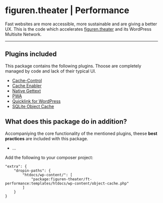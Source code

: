 # figuren.theater | Performance

Fast websites are more accessible, more sustainable and are giving a better UX. This is the code which accelerates [figuren.theater](https://figuren.theater) and its WordPress Multisite Network.

---

## Plugins included

This package contains the following plugins. 
Thoose are completely managed by code and lack of their typical UI.

* [Cache-Control](https://wordpress.org/plugins/cache-control/#developers)
* [Cache Enabler](https://wordpress.org/plugins/cache-enabler/#developers)
* [Native Gettext](https://wordpress.org/plugins/native-gettext/#developers)
* [PWA](https://wordpress.org/plugins/pwa/#developers)
* [Quicklink for WordPress](https://wordpress.org/plugins/quicklink/#developers)
* [SQLite Object Cache](https://wordpress.org/plugins/sqlite-object-cache/#developers)


## What does this package do in addition?

Accompaniying the core functionality of the mentioned plugins, theese **best practices** are included with this package.

- ...

Add the following to your composer project:

```
"extra": {
    "dropin-paths": {
        "htdocs/wp-content/": [
            "package:figuren-theater/ft-performance:templates/htdocs/wp-content/object-cache.php"
        ]
    }
}
```
